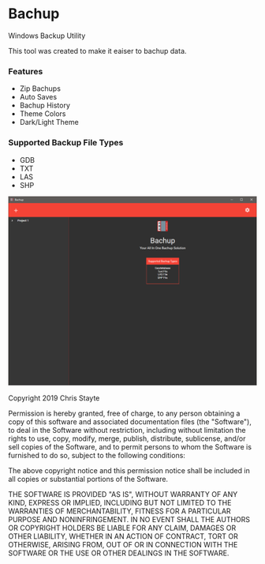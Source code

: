 # Bachup
Windows Backup Utility

This tool was created to make it eaiser to bachup data. 

### Features

* Zip Bachups
* Auto Saves
* Bachup History
* Theme Colors
* Dark/Light Theme


### Supported Backup File Types
* GDB
* TXT
* LAS
* SHP

![alt MainApp](Images/MainProgram.PNG)


Copyright 2019 Chris Stayte

Permission is hereby granted, free of charge, to any person obtaining a copy of this software and associated documentation files (the "Software"), to deal in the Software without restriction, including without limitation the rights to use, copy, modify, merge, publish, distribute, sublicense, and/or sell copies of the Software, and to permit persons to whom the Software is furnished to do so, subject to the following conditions:

The above copyright notice and this permission notice shall be included in all copies or substantial portions of the Software.

THE SOFTWARE IS PROVIDED "AS IS", WITHOUT WARRANTY OF ANY KIND, EXPRESS OR IMPLIED, INCLUDING BUT NOT LIMITED TO THE WARRANTIES OF MERCHANTABILITY, FITNESS FOR A PARTICULAR PURPOSE AND NONINFRINGEMENT. IN NO EVENT SHALL THE AUTHORS OR COPYRIGHT HOLDERS BE LIABLE FOR ANY CLAIM, DAMAGES OR OTHER LIABILITY, WHETHER IN AN ACTION OF CONTRACT, TORT OR OTHERWISE, ARISING FROM, OUT OF OR IN CONNECTION WITH THE SOFTWARE OR THE USE OR OTHER DEALINGS IN THE SOFTWARE.
